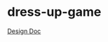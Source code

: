 # dress-up-game

[Design Doc](https://docs.google.com/document/d/12gv2ST_5YqWflwJu6RcXghHJl8tLT4xdMCFneoCVNxU/edit?usp=sharing)
